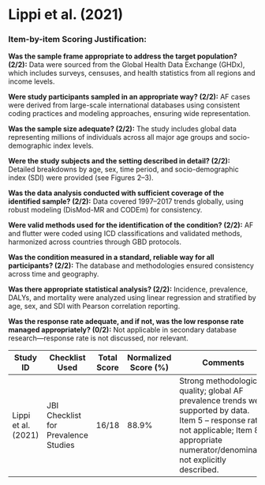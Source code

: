 # Lippi et al. (2021)

### Item-by-item Scoring Justification:

**Was the sample frame appropriate to address the target population? (2/2):** Data were sourced from the Global Health Data Exchange (GHDx), which includes surveys, censuses, and health statistics from all regions and income levels.

**Were study participants sampled in an appropriate way? (2/2):** AF cases were derived from large-scale international databases using consistent coding practices and modeling approaches, ensuring wide representation.

**Was the sample size adequate? (2/2):** The study includes global data representing millions of individuals across all major age groups and socio-demographic index levels.

**Were the study subjects and the setting described in detail? (2/2):** Detailed breakdowns by age, sex, time period, and socio-demographic index (SDI) were provided (see Figures 2–3).

**Was the data analysis conducted with sufficient coverage of the identified sample? (2/2):** Data covered 1997–2017 trends globally, using robust modeling (DisMod-MR and CODEm) for consistency.

**Were valid methods used for the identification of the condition? (2/2):** AF and flutter were coded using ICD classifications and validated methods, harmonized across countries through GBD protocols.

**Was the condition measured in a standard, reliable way for all participants? (2/2):** The database and methodologies ensured consistency across time and geography.

**Was there appropriate statistical analysis? (2/2):** Incidence, prevalence, DALYs, and mortality were analyzed using linear regression and stratified by age, sex, and SDI with Pearson correlation reporting.

**Was the response rate adequate, and if not, was the low response rate managed appropriately? (0/2):** Not applicable in secondary database research—response rate is not discussed, nor relevant.

| Study ID | Checklist Used | Total Score | Normalized Score (%) | Comments |
| --- | --- | --- | --- | --- |
| Lippi et al. (2021) | JBI Checklist for Prevalence Studies | 16/18 | 88.9% | Strong methodological quality; global AF prevalence trends well supported by data. Item 5 – response rate not applicable; Item 8 – appropriate numerator/denominator not explicitly described. |
